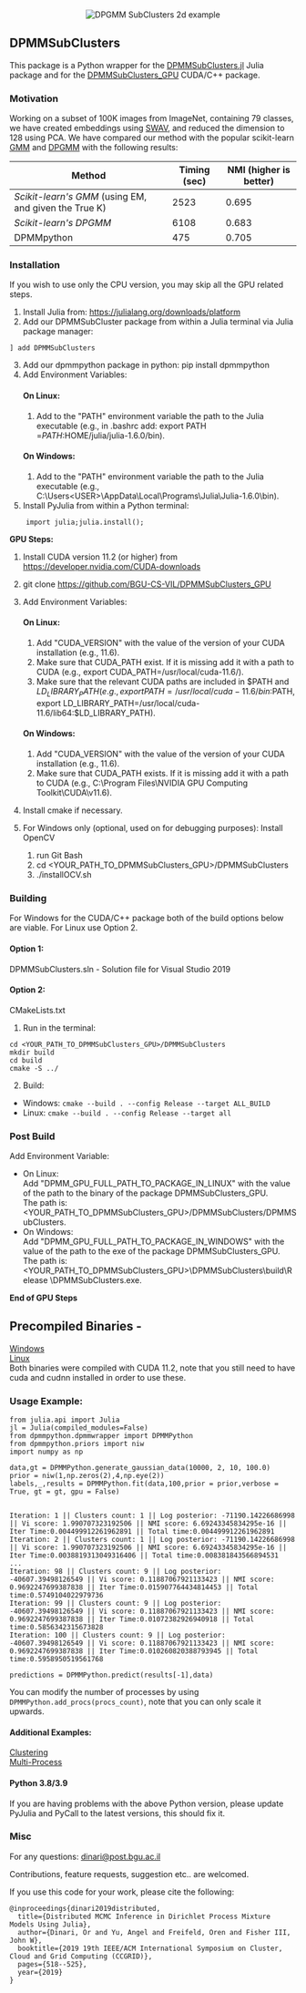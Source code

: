 <br>
<p align="center">
<img src="https://www.cs.bgu.ac.il/~dinari/images/clusters_low_slow.gif" alt="DPGMM SubClusters 2d example">
</p>

## DPMMSubClusters

This package is a Python wrapper for the [DPMMSubClusters.jl](https://github.com/BGU-CS-VIL/DPMMSubClusters.jl) Julia package and for the [DPMMSubClusters_GPU](https://github.com/BGU-CS-VIL/DPMMSubClusters_GPU) CUDA/C++ package.<br>

### Motivation

Working on a subset of 100K images from ImageNet, containing 79 classes, we have created embeddings using [SWAV](https://github.com/facebookresearch/swav), and reduced the dimension to 128 using PCA. We have compared our method with the popular scikit-learn [GMM](https://scikit-learn.org/stable/modules/generated/sklearn.mixture.GaussianMixture.html) and [DPGMM](https://scikit-learn.org/stable/modules/generated/sklearn.mixture.BayesianGaussianMixture.html) with the following results:
<p align="center">
  
| Method                                              | Timing (sec) | NMI (higher is better) |
|-----------------------------------------------------|--------------|------------------------|
| *Scikit-learn's GMM* (using EM, and given the True K) | 2523         | 0.695                   |
| *Scikit-learn's DPGMM*                                | 6108         | 0.683                   | 
| DPMMpython                                          | 475           | 0.705                   | 

</p>


### Installation

If you wish to use only the CPU version, you may skip all the GPU related steps.

1. Install Julia from: https://julialang.org/downloads/platform
2. Add our DPMMSubCluster package from within a Julia terminal via Julia package manager:
```
] add DPMMSubClusters
```
3. Add our dpmmpython package in python: pip install dpmmpython
4. Add Environment Variables:
	#### On Linux:
	1. Add to the "PATH" environment variable the path to the Julia executable (e.g., in .bashrc add: export PATH =$PATH:$HOME/julia/julia-1.6.0/bin).
	#### On Windows:	
	1. Add to the "PATH" environment variable the path to the Julia executable (e.g., C:\Users\<USER>\AppData\Local\Programs\Julia\Julia-1.6.0\bin).
5. Install PyJulia from within a Python terminal:
```
	import julia;julia.install();
```
<b>GPU Steps:</b>

1. Install CUDA version 11.2 (or higher) from https://developer.nvidia.com/CUDA-downloads
2. git clone https://github.com/BGU-CS-VIL/DPMMSubClusters_GPU
3. Add Environment Variables:
	#### On Linux:
	1. Add "CUDA_VERSION" with the value of the version of your CUDA installation (e.g., 11.6).
	2. Make sure that CUDA_PATH exist. If it is missing add it with a path to CUDA (e.g., export CUDA_PATH=/usr/local/cuda-11.6/).
	3. Make sure that the relevant CUDA paths are included in $PATH and $LD_LIBRARY_PATH (e.g., export PATH=/usr/local/cuda-11.6/bin:$PATH, export LD_LIBRARY_PATH=/usr/local/cuda-
11.6/lib64:$LD_LIBRARY_PATH).
	#### On Windows:	
	1. Add "CUDA_VERSION" with the value of the version of your CUDA installation (e.g., 11.6).
	2. Make sure that CUDA_PATH exists. If it is missing add it with a path to CUDA (e.g., C:\Program Files\NVIDIA GPU Computing Toolkit\CUDA\v11.6).
4. Install cmake if necessary.

5. For Windows only (optional, used on for debugging purposes): Install OpenCV
	1. run Git Bash
	2. cd <YOUR_PATH_TO_DPMMSubClusters_GPU>/DPMMSubClusters
	3. ./installOCV.sh

### Building
For Windows for the CUDA/C++ package both of the build options below are viable. For Linux use
Option 2.
#### Option 1:
DPMMSubClusters.sln - Solution file for Visual Studio 2019
#### Option 2:
CMakeLists.txt
1. Run in the terminal:
```
cd <YOUR_PATH_TO_DPMMSubClusters_GPU>/DPMMSubClusters
mkdir build
cd build
cmake -S ../
```
2. Build:
* Windows: 
```cmake --build . --config Release --target ALL_BUILD```
* Linux: ```cmake --build . --config Release --target all```

### Post Build
Add Environment Variable:
* On Linux:</BR>
Add "DPMM_GPU_FULL_PATH_TO_PACKAGE_IN_LINUX" with the value of the path to the binary of the package DPMMSubClusters_GPU.</BR>
The path is: <YOUR_PATH_TO_DPMMSubClusters_GPU>/DPMMSubClusters/DPMMSubClusters.
* On Windows:</BR>
Add "DPMM_GPU_FULL_PATH_TO_PACKAGE_IN_WINDOWS" with the value of the path to the exe of the package DPMMSubClusters_GPU.</BR>
The path is: <YOUR_PATH_TO_DPMMSubClusters_GPU>\DPMMSubClusters\build\Release
\DPMMSubClusters.exe.

<b>End of GPU Steps</b>

## Precompiled Binaries -
[Windows](https://drive.google.com/file/d/1gQE6BWSseOEBW3xFTuahXJPIZI16uwj7/view?usp=sharing) <br>
[Linux](https://drive.google.com/file/d/1EWBqZG2jv4yH_O-BIwvDdn6gTJbF4mU4/view?usp=sharing)<br>
Both binaries were compiled with CUDA 11.2, note that you still need to have cuda and cudnn installed in order to use these.


### Usage Example:

```
from julia.api import Julia
jl = Julia(compiled_modules=False)
from dpmmpython.dpmmwrapper import DPMMPython
from dpmmpython.priors import niw
import numpy as np

data,gt = DPMMPython.generate_gaussian_data(10000, 2, 10, 100.0)
prior = niw(1,np.zeros(2),4,np.eye(2))
labels,_,results = DPMMPython.fit(data,100,prior = prior,verbose = True, gt = gt, gpu = False)
  
```
```
Iteration: 1 || Clusters count: 1 || Log posterior: -71190.14226686998 || Vi score: 1.990707323192506 || NMI score: 6.69243345834295e-16 || Iter Time:0.004499912261962891 || Total time:0.004499912261962891
Iteration: 2 || Clusters count: 1 || Log posterior: -71190.14226686998 || Vi score: 1.990707323192506 || NMI score: 6.69243345834295e-16 || Iter Time:0.0038819313049316406 || Total time:0.008381843566894531
...
Iteration: 98 || Clusters count: 9 || Log posterior: -40607.39498126549 || Vi score: 0.11887067921133423 || NMI score: 0.9692247699387838 || Iter Time:0.015907764434814453 || Total time:0.5749104022979736
Iteration: 99 || Clusters count: 9 || Log posterior: -40607.39498126549 || Vi score: 0.11887067921133423 || NMI score: 0.9692247699387838 || Iter Time:0.01072382926940918 || Total time:0.5856342315673828
Iteration: 100 || Clusters count: 9 || Log posterior: -40607.39498126549 || Vi score: 0.11887067921133423 || NMI score: 0.9692247699387838 || Iter Time:0.010260820388793945 || Total time:0.5958950519561768
```
```
predictions = DPMMPython.predict(results[-1],data)
```

You can modify the number of processes by using `DPMMPython.add_procs(procs_count)`, note that you can only scale it upwards.

#### Additional Examples:
[Clustering](https://nbviewer.jupyter.org/github/BGU-CS-VIL/dpmmpython/blob/master/examples/clustering_example.ipynb)
<br>
[Multi-Process](https://nbviewer.jupyter.org/github/BGU-CS-VIL/dpmmpython/blob/master/examples/multi_process.ipynb)


#### Python 3.8/3.9
If you are having problems with the above Python version, please update PyJulia and PyCall to the latest versions, this should fix it.

### Misc

For any questions: dinari@post.bgu.ac.il

Contributions, feature requests, suggestion etc.. are welcomed.

If you use this code for your work, please cite the following:

```
@inproceedings{dinari2019distributed,
  title={Distributed MCMC Inference in Dirichlet Process Mixture Models Using Julia},
  author={Dinari, Or and Yu, Angel and Freifeld, Oren and Fisher III, John W},
  booktitle={2019 19th IEEE/ACM International Symposium on Cluster, Cloud and Grid Computing (CCGRID)},
  pages={518--525},
  year={2019}
}
```
